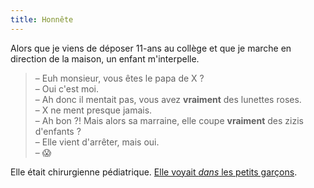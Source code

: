 ```yaml
---
title: Honnête
---
```


Alors que je viens de déposer 11-ans au collège et que je marche en direction de la maison, un enfant m'interpelle.

> – Euh monsieur, vous êtes le papa de X ?  
> – Oui c'est moi.  
> – Ah donc il mentait pas, vous avez **vraiment** des lunettes roses.  
> – X ne ment presque jamais.  
> – Ah bon ?! Mais alors sa marraine, elle coupe **vraiment** des zizis d'enfants ?  
> – Elle vient d'arrêter, mais oui.  
> – 😱

Elle était chirurgienne pédiatrique. [Elle voyait _dans_ les petits garçons](/notes/2015-05-oui-forcement/).
